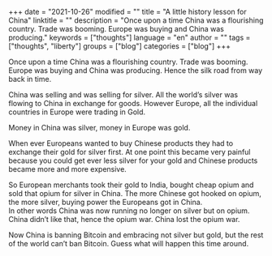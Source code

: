 +++
date = "2021-10-26"
modified = ""
title = "A little history lesson for China"
linktitle = ""
description = "Once upon a time China was a flourishing country. Trade was booming. Europe was buying and China was producing."
keywords = ["thoughts"]
language = "en"
author = ""
tags = ["thoughts", "liberty"]
groups = ["blog"]
categories = ["blog"]
+++


Once upon a time China was a flourishing country. Trade was booming. Europe was buying and China was producing. Hence the silk road from way back in time.

China was selling and was selling for silver. All the world’s silver was flowing to China in exchange for goods.
However Europe, all the individual countries in Europe were trading in Gold.

Money in China was silver, money in Europe was gold.

When ever Europeans wanted to buy Chinese products they had to exchange their gold for silver first.
At one point this became very painful because you could get ever less silver for your gold and Chinese products became more and more expensive.

So European merchants took their gold to India, bought cheap opium and sold that opium for silver in China.
The more Chinese got hooked on opium, the more silver, buying power the Europeans got in China.  
In other words China was now running no longer on silver but on opium.  
China didn’t like that, hence the opium war. China lost the opium war.  

Now China is banning Bitcoin and embracing not silver but gold, but the rest of the world can’t ban Bitcoin.
Guess what will happen this time around.